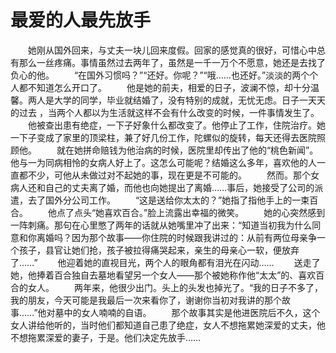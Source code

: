 # 最爱的人最先放手
　　她刚从国外回来，与丈夫一块儿回来度假。回家的感觉真的很好，可惜心中总有那么一丝疼痛。事情虽然过去两年了，虽然是一千一万个不愿意，她还是去找了负心的他。 
　　“在国外习惯吗？”“还好。你呢？”“哦……也还好。”淡淡的两个个人都不知道怎么开口了。 
　　他是她的前夫，相爱的日子，波澜不惊，却十分温馨。两人是大学的同学，毕业就结婚了，没有特别的成就，无忧无虑。日子一天天的过去 ，当两个人都以为生活就这样不会有什么改变的时候，一件事情发生了。 
　　他被查出患有绝症，一下子好象什么都改变了。他停止了工作，住院治疗。她一下子变成了家里的顶梁柱，兼了好几份工作，陀螺似的旋转，每天还得去医院照顾他。 
　　就在她拼命赔钱为他治病的时候，医院里却传出了他的“桃色新闻”。他与一为同病相怜的女病人好上了。这怎么可能呢？结婚这么多年，喜欢他的人一直都不少，可他从未做过对不起她的事，现在更是不可能的。 
　　然而。那个女病人还和自己的丈夫离了婚，而他也向她提出了离婚……事后，她接受了公司的派遣，去了国外分公司工作。 
　　“这是送给你太太的？”她指了指他手上的一束百合。 
　　他点了点头“她喜欢百合。”脸上流露出幸福的微笑。 
　　她的心突然感到一阵刺痛。那句在心里憋了两年的话就从她嘴里冲了出来：“知道当初我为什么同意和你离婚吗？因为那个故事——你住院的时候跟我讲过的：从前有两位母亲争一个孩子，县官让她们抢，孩子被拉得痛哭起来，亲生的母亲心一软，便放弃了……” 
　　他迎着她的直视目光，两个人的眼角都有泪光在闪动…… 
　　送走了她，他捧着百合独自去墓地看望另一个女人——那个被她称作他“太太”的、喜欢百合的女人。 
　　两年来，他很少出门。头上的头发也掉光了。“我的日子不多了，我的朋友，今天可能是我最后一次来看你了，谢谢你当初对我讲的那个故事……”他对墓中的女人喃喃的自语。 
　　那个故事其实是他进医院后不久，这个女人讲给他听的，当时他们都知道自己患了绝症，女人不想拖累她深爱的丈夫，他不想拖累深爱的妻子，于是。他们决定先放手……
 